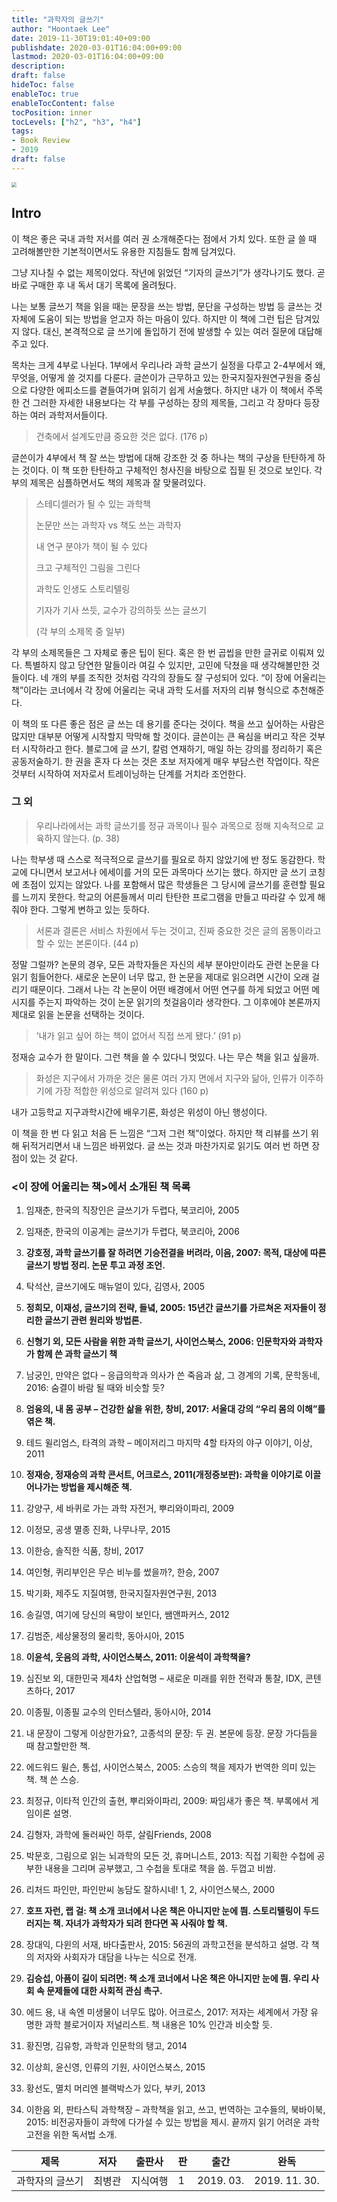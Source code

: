 ```yaml
---
title: "과학자의 글쓰기"
author: "Hoontaek Lee"
date: 2019-11-30T19:01:40+09:00
publishdate: 2020-03-01T16:04:00+09:00
lastmod: 2020-03-01T16:04:00+09:00
description:
draft: false
hideToc: false
enableToc: true
enableTocContent: false
tocPosition: inner
tocLevels: ["h2", "h3", "h4"]
tags:
- Book Review
- 2019
draft: false
---
```


<img src="https://image.aladin.co.kr/product/18576/50/cover500/896109498x_1.jpg" style="zoom:50%;" />

## Intro

이 책은 좋은 국내 과학 저서를 여러 권 소개해준다는 점에서 가치 있다. 또한 글 쓸 때 고려해볼만한 기본적이면서도 유용한 지침들도 함께 담겨있다.

그냥 지나칠 수 없는 제목이었다. 작년에 읽었던 “기자의 글쓰기”가 생각나기도 했다. 곧바로 구매한 후 내 독서 대기 목록에 올려뒀다.

나는 보통 글쓰기 책을 읽을 때는 문장을 쓰는 방법, 문단을 구성하는 방법 등 글쓰는 것 자체에 도움이 되는 방법을 얻고자 하는 마음이 있다. 하지만 이 책에 그런 팁은 담겨있지 않다. 대신, 본격적으로 글 쓰기에 돌입하기 전에 발생할 수 있는 여러 질문에 대답해주고 있다.

목차는 크게 4부로 나뉜다. 1부에서 우리나라 과학 글쓰기 실정을 다루고 2-4부에서 왜, 무엇을, 어떻게 쓸 것지를 다룬다. 글쓴이가 근무하고 있는 한국지질자원연구원을 중심으로 다양한 에피소드를 곁들여가며 읽히기 쉽게 서술했다. 하지만 내가 이 책에서 주목한 건 그러한 자세한 내용보다는 각 부를 구성하는 장의 제목들, 그리고 각 장마다 등장하는 여러 과학저서들이다.

 

> 건축에서 설계도만큼 중요한 것은 없다. (176 p)

글쓴이가 4부에서 책 잘 쓰는 방법에 대해 강조한 것 중 하나는 책의 구상을 탄탄하게 하는 것이다. 이 책 또한 탄탄하고 구체적인 청사진을 바탕으로 집필 된 것으로 보인다. 각 부의 제목은 심플하면서도 책의 제목과 잘 맞물려있다. 

 

> 스테디셀러가 될 수 있는 과학책
>
> 논문만 쓰는 과학자 vs 책도 쓰는 과학자
>
> 내 연구 분야가 책이 될 수 있다
>
> 크고 구체적인 그림을 그린다
>
> 과학도 인생도 스토리텔링
>
> 기자가 기사 쓰듯, 교수가 강의하듯 쓰는 글쓰기
>
>  (각 부의 소제목 중 일부)

각 부의 소제목들은 그 자체로 좋은 팁이 된다. 혹은 한 번 곱씹을 만한 글귀로 이뤄져 있다. 특별하지 않고 당연한 말들이라 여길 수 있지만, 고민에 닥쳤을 때 생각해볼만한 것들이다. 네 개의 부를 조직한 것처럼 각각의 장들도 잘 구성되어 있다. “이 장에 어울리는 책”이라는 코너에서 각 장에 어울리는 국내 과학 도서를 저자의 리뷰 형식으로 추천해준다.

이 책의 또 다른 좋은 점은 글 쓰는 데 용기를 준다는 것이다. 책을 쓰고 싶어하는 사람은 많지만 대부분 어떻게 시작할지 막막해 할 것이다. 글쓴이는 큰 욕심을 버리고 작은 것부터 시작하라고 한다. 블로그에 글 쓰기, 칼럼 연재하기, 매일 하는 강의를 정리하기 혹은 공동저술하기. 한 권을 혼자 다 쓰는 것은 초보 저자에게 매우 부담스런 작업이다. 작은 것부터 시작하여 저자로서 트레이닝하는 단계를 거치라 조언한다.

 

### 그 외

> 우리나라에서는 과학 글쓰기를 정규 과목이나 필수 과목으로 정해 지속적으로 교육하지 않는다. (p. 38)

나는 학부생 때 스스로 적극적으로 글쓰기를 필요로 하지 않았기에 반 정도 동감한다. 학교에 다니면서 보고서나 에세이를 거의 모든 과목마다 쓰기는 했다. 하지만 글 쓰기 코칭에 초점이 있지는 않았다. 나를 포함해서 많은 학생들은 그 당시에 글쓰기를 훈련할 필요를 느끼지 못한다. 학교의 어른들께서 미리 탄탄한 프로그램을 만들고 따라갈 수 있게 해줘야 한다. 그렇게 변하고 있는 듯하다.

 

> 서론과 결론은 서비스 차원에서 두는 것이고, 진짜 중요한 것은 글의 몸통이라고 할 수 있는 본론이다. (44 p)

정말 그럴까? 논문의 경우, 모든 과학자들은 자신의 세부 분야만이라도 관련 논문을 다 읽기 힘들어한다. 새로운 논문이 너무 많고, 한 논문을 제대로 읽으려면 시간이 오래 걸리기 때문이다. 그래서 나는 각 논문이 어떤 배경에서 어떤 연구를 하게 되었고 어떤 메시지를 주는지 파악하는 것이 논문 읽기의 첫걸음이라 생각한다. 그 이후에야 본론까지 제대로 읽을 논문을 선택하는 것이다.

 

> ’내가 읽고 싶어 하는 책이 없어서 직접 쓰게 됐다.’ (91 p)

정재승 교수가 한 말이다. 그런 책을 쓸 수 있다니 멋있다. 나는 무슨 책을 읽고 싶을까.

 

> 화성은 지구에서 가까운 것은 물론 여러 가지 면에서 지구와 닮아, 인류가 이주하기에 가장 적합한 위성으로 알려져 있다 (160 p)

내가 고등학교 지구과학시간에 배우기론, 화성은 위성이 아닌 행성이다.

 

이 책을 한 번 다 읽고 처음 든 느낌은 “그저 그런 책”이었다. 하지만 책 리뷰를 쓰기 위해 뒤적거리면서 내 느낌은 바뀌었다. 글 쓰는 것과 마찬가지로 읽기도 여러 번 하면 장점이 있는 것 같다. 

### <이 장에 어울리는 책>에서 소개된 책 목록

1. 임재춘, 한국의 직장인은 글쓰기가 두렵다, 북코리아, 2005

2. 임재춘, 한국의 이공계는 글쓰기가 두렵다, 북코리아, 2006
3. **강호정, 과학 글쓰기를 잘 하려면 기승전결을 버려라, 이음, 2007: 목적, 대상에 따른 글쓰기 방법 정리. 논문 투고 과정 조언.**
4. 탁석산, 글쓰기에도 매뉴얼이 있다, 김영사, 2005
5. **정희모, 이재성, 글쓰기의 전략, 들녘, 2005: 15년간 글쓰기를 가르쳐온 저자들이 정리한 글쓰기 관련 원리와 방법론.**
6. **신형기 외, 모든 사람을 위한 과학 글쓰기, 사이언스북스, 2006: 인문학자와 과학자가 함께 쓴 과학 글쓰기 책**
7. 남궁인, 만약은 없다 – 응급의학과 의사가 쓴 죽음과 삶, 그 경계의 기록, 문학동네, 2016: 숨결이 바람 될 때와 비슷할 듯?
8. **엄융의, 내 몸 공부 – 건강한 삶을 위한, 창비, 2017: 서울대 강의 “우리 몸의 이해”를 엮은 책.**
9. 테드 윌리엄스, 타격의 과학 – 메이저리그 마지막 4할 타자의 야구 이야기, 이상, 2011
10. **정재승, 정재승의 과학 콘서트, 어크로스, 2011(개정증보판): 과학을 이야기로 이끌어나가는 방법을 제시해준 책.**
11. 강양구, 세 바퀴로 가는 과학 자전거, 뿌리와이파리, 2009
12. 이정모, 공생 멸종 진화, 나무나무, 2015
13. 이한승, 솔직한 식품, 창비, 2017
14. 여인형, 퀴리부인은 무슨 비누를 썼을까?, 한승, 2007
15. 박기화, 제주도 지질여행, 한국지질자원연구원, 2013
16. 송길영, 여기에 당신의 욕망이 보인다, 쌤앤파커스, 2012
17. 김범준, 세상물정의 물리학, 동아시아, 2015
18. **이윤석, 웃음의 과학, 사이언스북스, 2011: 이윤석이 과학책을?**
19. 심진보 외, 대한민국 제4차 산업혁명 – 새로운 미래를 위한 전략과 통찰, IDX, 콘텐츠하다, 2017
20. 이종필, 이종필 교수의 인터스텔라, 동아시아, 2014
21. 내 문장이 그렇게 이상한가요?, 고종석의 문장: 두 권. 본문에 등장. 문장 가다듬을 때 참고할만한 책.
22. 에드워드 윌슨, 통섭, 사이언스북스, 2005: 스승의 책을 제자가 번역한 의미 있는 책. 책 쓴 스승.
23. 최정규, 이타적 인간의 출현, 뿌리와이파리, 2009: 짜임새가 좋은 책. 부록에서 게임이론 설명.
24. 김형자, 과학에 둘러싸인 하루, 살림Friends, 2008
25. 박문호, 그림으로 읽는 뇌과학의 모든 것, 휴머니스트, 2013: 직접 기획한 수첩에 공부한 내용을 그리며 공부했고, 그 수첩을 토대로 책을 씀. 두껍고 비쌈.
26. 리처드 파인만, 파인만씨 농담도 잘하시네! 1, 2, 사이언스북스, 2000
27. **호프 자런, 랩 걸: 책 소개 코너에서 나온 책은 아니지만 눈에 띔. 스토리텔링이 두드러지는 책. 자녀가 과학자가 되려 한다면 꼭 사줘야 할 책.**
28. 장대익, 다윈의 서재, 바다출판사, 2015: 56권의 과학고전을 분석하고 설명. 각 책의 저자와 사회자가 대담을 나누는 식으로 전개.
29. **김승섭, 아픔이 길이 되려면: 책 소개 코너에서 나온 책은 아니지만 눈에 띔. 우리 사회 속 문제들에 대한 사회적 관심 촉구.**
30. 에드 용, 내 속엔 미생물이 너무도 많아. 어크로스, 2017: 저자는 세계에서 가장 유명한 과학 블로거이자 저널리스트. 책 내용은 10% 인간과 비슷할 듯.
31. 황진명, 김유항, 과학과 인문학의 탱고, 2014
32. 이상희, 윤신영, 인류의 기원, 사이언스북스, 2015
33. 황선도, 멸치 머리엔 블랙박스가 있다, 부키, 2013
34. 이한음 외, 판타스틱 과학책장 – 과학책을 읽고, 쓰고, 번역하는 고수들의, 북바이북, 2015: 비전공자들이 과학에 다가설 수 있는 방법을 제시. 끝까지 읽기 어려운 과학고전을 위한 독서법 소개.


| 제목            | 저자   | 출판사   | 판   | 출간      | 완독          |
| --------------- | ------ | -------- | ---- | --------- | ------------- |
| 과학자의 글쓰기 | 최병관 | 지식여행 | 1    | 2019. 03. | 2019. 11. 30. |